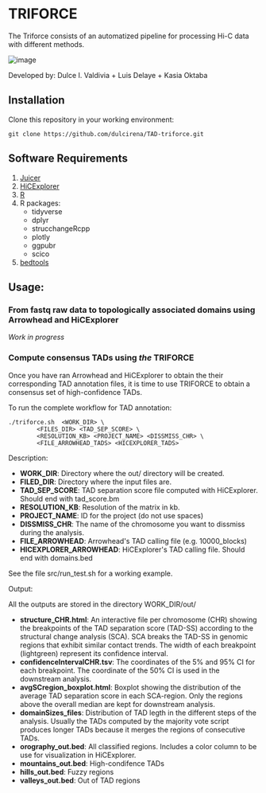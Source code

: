# TRIFORCE
The Triforce consists of an automatized pipeline for processing Hi-C data with different methods. 

![image](https://user-images.githubusercontent.com/112836459/188355356-43d1fcc4-7199-4245-91e3-20517e4a4985.png)

Developed by: Dulce I. Valdivia + Luis Delaye + Kasia Oktaba

## Installation

Clone this repository in your working environment:

```
git clone https://github.com/dulcirena/TAD-triforce.git
```

## Software Requirements
1. [Juicer](https://github.com/aidenlab/juicer)
2. [HiCExplorer](https://hicexplorer.readthedocs.io/en/latest/)
3. [R](https://cran.r-project.org/)
4. R packages:
	- tidyverse
	- dplyr
	- strucchangeRcpp
	- plotly		
	- ggpubr
	- scico
5. [bedtools](https://bedtools.readthedocs.io/en/latest/content/installation.html)
		
## Usage:
### From fastq raw data to topologically associated domains using Arrowhead and HiCExplorer
*Work in progress* 

### Compute consensus TADs using _the_ TRIFORCE
Once you have ran Arrowhead and HiCExplorer to obtain the their corresponding TAD annotation files, it is time to use TRIFORCE to obtain a consensus set of high-confidence TADs. 

To run the complete workflow for TAD annotation:

```
./triforce.sh  <WORK_DIR> \
		<FILES_DIR> <TAD_SEP_SCORE> \
		<RESOLUTION_KB> <PROJECT_NAME> <DISSMISS_CHR> \
		<FILE_ARROWHEAD_TADS> <HICEXPLORER_TADS>    
```

Description:

- **WORK_DIR**: Directory where the out/ directory will be created.
- **FILED_DIR**: Directory where the input files are.
- **TAD_SEP_SCORE**: TAD separation score file computed with HiCExplorer. Should end with tad_score.bm
- **RESOLUTION_KB**: Resolution of the matrix in kb.
- **PROJECT_NAME**: ID for the project (do not use spaces)
- **DISSMISS_CHR**: The name of the chromosome you want to dissmiss during the analysis.
- **FILE_ARROWHEAD**: Arrowhead's TAD calling file (e.g. 10000_blocks)
- **HICEXPLORER_ARROWHEAD**: HiCExplorer's TAD calling file. Should end with domains.bed

See the file src/run_test.sh for a working example.

Output:

All the outputs are stored in the directory WORK_DIR/out/
- **structure_CHR.html**: An interactive file per chromosome (CHR) showing the breakpoints of the TAD separation score (TAD-SS) according to the structural change analysis (SCA). SCA breaks the TAD-SS in genomic regions that exhibit similar contact trends. The width of each breakpoint (lightgreen) represent its confidence interval. 
- **confidenceIntervalCHR.tsv**: The coordinates of the 5% and 95% CI for each breakpoint. The coordinate of the 50% CI is used in the downstream analysis.
- **avgSCregion_boxplot.html**: Boxplot showing the distribution of the average TAD separation score in each SCA-region. Only the regions above the overall median are kept for downstream analysis.
- **domainSizes_files**: Distribution of TAD legth in the different steps of the analysis. Usually the TADs computed by the majority vote script produces longer TADs because it merges the regions of consecutive TADs.
- **orography_out.bed**: All classified regions. Includes a color column to be use for visualization in HiCExplorer.
- **mountains_out.bed**: High-condifence TADs
- **hills_out.bed**: Fuzzy regions
- **valleys_out.bed**: Out of TAD regions


